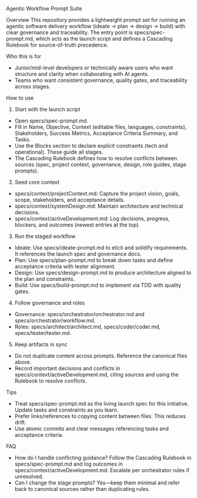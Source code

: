 Agentic Workflow Prompt Suite

Overview
This repository provides a lightweight prompt set for running an agentic software delivery workflow (ideate → plan → design → build) with clear governance and traceability. The entry point is specs/spec-prompt.md, which acts as the launch script and defines a Cascading Rulebook for source-of-truth precedence.

Who this is for
- Junior/mid-level developers or technically aware users who want structure and clarity when collaborating with AI agents.
- Teams who want consistent governance, quality gates, and traceability across stages.

How to use
1) Start with the launch script
- Open specs/spec-prompt.md.
- Fill in Name, Objective, Context (editable files, languages, constraints), Stakeholders, Success Metrics, Acceptance Criteria Summary, and Tasks.
- Use the Blocks section to declare explicit constraints (tech and operational). These guide all stages.
- The Cascading Rulebook defines how to resolve conflicts between sources (spec, project context, governance, design, role guides, stage prompts).

2) Seed core context
- specs/context/projectContext.md: Capture the project vision, goals, scope, stakeholders, and acceptance details.
- specs/context/systemDesign.md: Maintain architecture and technical decisions.
- specs/context/activeDevelopment.md: Log decisions, progress, blockers, and outcomes (newest entries at the top).

3) Run the staged workflow
- Ideate: Use specs/ideate-prompt.md to elicit and solidify requirements. It references the launch spec and governance docs.
- Plan: Use specs/plan-prompt.md to break down tasks and define acceptance criteria with tester alignment.
- Design: Use specs/design-prompt.md to produce architecture aligned to the plan and constraints.
- Build: Use specs/build-prompt.md to implement via TDD with quality gates.

4) Follow governance and roles
- Governance: specs/orchestrator/orchestrator.md and specs/orchestrator/workflow.md.
- Roles: specs/architect/architect.md, specs/coder/coder.md, specs/tester/tester.md.

5) Keep artifacts in sync
- Do not duplicate content across prompts. Reference the canonical files above.
- Record important decisions and conflicts in specs/context/activeDevelopment.md, citing sources and using the Rulebook to resolve conflicts.

Tips
- Treat specs/spec-prompt.md as the living launch spec for this initiative. Update tasks and constraints as you learn.
- Prefer links/references to copying content between files. This reduces drift.
- Use atomic commits and clear messages referencing tasks and acceptance criteria.

FAQ
- How do I handle conflicting guidance? Follow the Cascading Rulebook in specs/spec-prompt.md and log outcomes in specs/context/activeDevelopment.md. Escalate per orchestrator rules if unresolved.
- Can I change the stage prompts? Yes—keep them minimal and refer back to canonical sources rather than duplicating rules.
